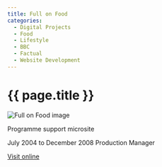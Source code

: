 ```yaml
---
title: Full on Food
categories:
  - Digital Projects
  - Food
  - Lifestyle
  - BBC
  - Factual
  - Website Development
---
```


# {{ page.title }}

![Full on Food image](main_image.jpg)

Programme support microsite

July 2004 to December 2008 Production Manager

[Visit online](https://www.bbc.co.uk/programmes/p0077hpp/)
